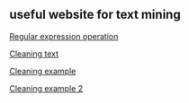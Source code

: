 ## useful website for text mining

[Regular expression operation](https://docs.python.org/3/library/re.html)

[Cleaning text](https://stanford.edu/~rjweiss/public_html/IRiSS2013/text2/notebooks/cleaningtext.html)

[Cleaning example](https://www.analyticsvidhya.com/blog/2014/11/text-data-cleaning-steps-python/)

[Cleaning example 2](http://ieva.rocks/2016/08/07/cleaning-text-for-nlp/)

